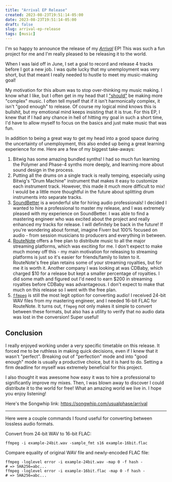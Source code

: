 ```yaml
---
title: "Arrival EP Release"
created: 2023-08-23T19:51:14-05:00
date: 2023-08-23T19:51:14-05:00
draft: false
slug: arrival-ep-release
tags: [music]
---
```


I'm so happy to announce the release of my [_Arrival_](https://songwhip.com/usualphase/arrival) EP! This was such a fun project for me and I'm really pleased to be releasing it to the world.

When I was laid off in June, I set a goal to record and release 4 tracks before I got a new job. I was quite lucky that my unemployment was very short, but that meant I really needed to hustle to meet my music-making goal!

My motivation for this album was to stop over-thinking my music making. I know what I like, but I often get in my head that I ["should"](/should-is-the-worst-word/) be making more "complex" music. I often tell myself that if it isn't harmonically complex, it isn't "good enough" to release. Of course my logical mind knows this is bullshit, but my emotional mind keeps insisting that it is true. For this EP, I knew that if I had any chance in hell of hitting my goal in such a short time, I'd have to allow myself to focus on the basics and just make music that was fun.

In addition to being a great way to get my head into a good space during the uncertainty of unemployment, this also ended up being a great learning experience for me. Here are a few of my biggest take-aways:

1. Bitwig has some amazing bundled synths! I had so much fun learning the Polymer and Phase-4 synths more deeply, and learning more about sound design in the process.
2. Putting all the drums on a single track is really temping, especially using Bitwig's "Drum Machine" instrument that makes it easy to customize each instrument track. However, this made it much more difficult to mix! I would be a little more thoughtful in the future about splitting drum instruments into separate tracks.
3. [SoundBetter](https://soundbetter.com) is a wonderful site for hiring audio professionals! I decided I wanted to hire a professional to master my release, and I was extremely pleased with my experience on SoundBetter. I was able to find a mastering engineer who was excited about the project and really enhanced my tracks for release. I will definitely be back in the future! If you're wondering about format, imagine Fiverr but 100% focused on audio - from session musicians to producers and everything in between.
4. [RouteNote](https://www.routenote.com) offers a free plan to distribute music to all the major streaming platforms, which was exciting for me. I don't expect to make much money off this - my main motivation for releasing to streaming platforms is just so it's easier for friends/family to listen to it. RouteNote's free plan retains some of your streaming royalties, but for me it is worth it. Another company I was looking at was CDBaby, which charged $10 for a release but kept a smaller percentage of royalties. I did some math and figured out I'd need to earn $200 in streaming royalties before CDBaby was advantageous. I don't expect to make that much on this release so I went with the free plan.
5. [`ffmpeg`](https://ffmpeg.org/) is still the most legit option for converting audio! I received 24-bit WAV files from my mastering engineer, and I needed 16-bit FLAC for RouteNote. It turns out, `ffmpeg` not only makes it simple to convert between these formats, but also has a utility to verify that no audio data was lost in the conversion! Super useful!

## Conclusion

I really enjoyed working under a very specific timetable on this release. It forced me to be ruthless in making quick decisions, even if I knew that it wasn't "perfect". Breaking out of "perfection" mode and into "good enough" mode is usually a productive choice, but it is hard to do. Setting a firm deadline for myself was extremely beneficial for this project.

I also thought it was awesome how easy it was to hire a professional to significantly improve my mixes. Then, I was blown away to discover I could distribute it to the world for free! What an amazing world we live in. I hope you enjoy listening!

Here's the Songwhip link: https://songwhip.com/usualphase/arrival

---

Here were a couple commands I found useful for converting between lossless audio formats.

Convert from 24-bit WAV to 16-bit FLAC:

```shell
ffmpeg -i example-24bit.wav -sample_fmt s16 example-16bit.flac
```

Compare equality of original WAV file and newly-encoded FLAC file:

```shell
ffmpeg -loglevel error -i example-24bit.wav -map 0 -f hash -
# => SHA256=abc...
ffmpeg -loglevel error -i example-16bit.flac -map 0 -f hash -
# => SHA256=abc...
```
